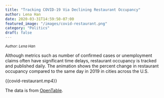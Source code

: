 ```yaml
---
title: "Tracking COVID-19 Via Declining Restaurant Occupancy"
author: Lena Han
date: 2020-03-31T14:59:50-07:00
featured_image: "/images/covid-restaurant.png"
category: "Politics"
draft: false
---
```

<sup>*Author: Lena Han*</sup>

Although metrics such as number of confirmed cases or unemployment claims often have significant time delays, restaurant occupancy is tracked and published daily. The animation shows the percent change in restaurant occupancy compared to the same day in 2019 in cities across the U.S.

{{covid-restaurant.mp4}}

The data is from [OpenTable](https://www.opentable.com/state-of-industry).
